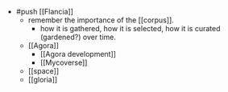 - #push [[Flancia]]
  - remember the importance of the [[corpus]].
    - how it is gathered, how it is selected, how it is curated (gardened?) over time.
  - [[Agora]]
    - [[Agora development]]
    - [[Mycoverse]]
  - [[space]]
  - [[gloria]]
